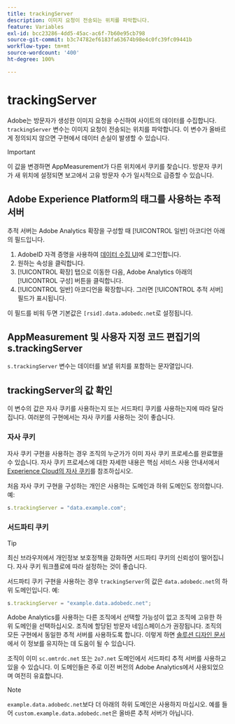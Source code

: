 ```yaml
---
title: trackingServer
description: 이미지 요청이 전송되는 위치를 파악합니다.
feature: Variables
exl-id: bcc23286-4dd5-45ac-ac6f-7b60e95cb798
source-git-commit: b3c74782ef6183fa63674b98e4c0fc39fc09441b
workflow-type: tm+mt
source-wordcount: '400'
ht-degree: 100%

---
```


# trackingServer

Adobe는 방문자가 생성한 이미지 요청을 수신하여 사이트의 데이터를 수집합니다. `trackingServer` 변수는 이미지 요청이 전송되는 위치를 파악합니다. 이 변수가 올바르게 정의되지 않으면 구현에서 데이터 손실이 발생할 수 있습니다.

>[!IMPORTANT]
>
>이 값을 변경하면 AppMeasurement가 다른 위치에서 쿠키를 찾습니다. 방문자 쿠키가 새 위치에 설정되면 보고에서 고유 방문자 수가 일시적으로 급증할 수 있습니다.

## Adobe Experience Platform의 태그를 사용하는 추적 서버

추적 서버는 Adobe Analytics 확장을 구성할 때 [!UICONTROL 일반] 아코디언 아래의 필드입니다.

1. AdobeID 자격 증명을 사용하여 [데이터 수집 UI](https://experience.adobe.com/data-collection)에 로그인합니다.
2. 원하는 속성을 클릭합니다.
3. [!UICONTROL 확장] 탭으로 이동한 다음, Adobe Analytics 아래의 [!UICONTROL 구성] 버튼을 클릭합니다.
4. [!UICONTROL 일반] 아코디언을 확장합니다. 그러면 [!UICONTROL 추적 서버] 필드가 표시됩니다.

이 필드를 비워 두면 기본값은 `[rsid].data.adobedc.net`로 설정됩니다.

## AppMeasurement 및 사용자 지정 코드 편집기의 s.trackingServer

`s.trackingServer` 변수는 데이터를 보낼 위치를 포함하는 문자열입니다.

## trackingServer의 값 확인

이 변수의 값은 자사 쿠키를 사용하는지 또는 서드파티 쿠키를 사용하는지에 따라 달라집니다. 여러분의 구현에서는 자사 쿠키를 사용하는 것이 좋습니다.

### 자사 쿠키

자사 쿠키 구현을 사용하는 경우 조직의 누군가가 이미 자사 쿠키 프로세스를 완료했을 수 있습니다. 자사 쿠키 프로세스에 대한 자세한 내용은 핵심 서비스 사용 안내서에서 [Experience Cloud의 자사 쿠키](https://experienceleague.adobe.com/docs/core-services/interface/ec-cookies/cookies-first-party.html?lang=ko-KR)를 참조하십시오.

처음 자사 쿠키 구현을 구성하는 개인은 사용하는 도메인과 하위 도메인도 정의합니다. 예:

```js
s.trackingServer = "data.example.com";
```

### 서드파티 쿠키

>[!TIP]
>
>최신 브라우저에서 개인정보 보호정책을 강화하면 서드파티 쿠키의 신뢰성이 떨어집니다. 자사 쿠키 워크플로에 따라 설정하는 것이 좋습니다.

서드파티 쿠키 구현을 사용하는 경우 `trackingServer`의 값은 `data.adobedc.net`의 하위 도메인입니다. 예:

```js
s.trackingServer = "example.data.adobedc.net";
```

Adobe Analytics를 사용하는 다른 조직에서 선택할 가능성이 없고 조직에 고유한 하위 도메인을 선택하십시오.  조직에 할당된 방문자 네임스페이스가 권장됩니다.  조직의 모든 구현에서 동일한 추적 서버를 사용하도록 합니다. 이렇게 하면 [솔루션 디자인 문서](../../prepare/solution-design.md)에서 이 정보를 유지하는 데 도움이 될 수 있습니다.

조직이 이미 `sc.omtrdc.net` 또는 `2o7.net` 도메인에서 서드파티 추적 서버를 사용하고 있을 수 있습니다.  이 도메인들은 주로 이전 버전의 Adobe Analytics에서 사용되었으며 여전히 유효합니다.

>[!NOTE]
>
>`example.data.adobedc.net`보다 더 아래의 하위 도메인은 사용하지 마십시오. 예를 들어 `custom.example.data.adobedc.net`은 올바른 추적 서버가 아닙니다.
